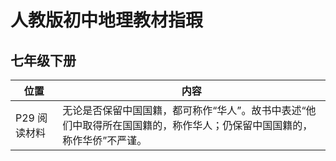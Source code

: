 # 人教版初中地理教材指瑕

## 七年级下册

|位置|内容|
|-|-|
|P29 阅读材料|无论是否保留中国国籍，都可称作“华人”。故书中表述“他们中取得所在国国籍的，称作华人；仍保留中国国籍的，称作华侨”不严谨。|